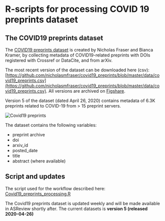 # R-scripts for processing COVID 19 preprints dataset

## The COVID19 preprints dataset

The [COVID19 preprints dataset](https://github.com/nicholasmfraser/covid19_preprints) is created by Nicholas Fraser and Bianca Kramer, by collecting metadata of COVID19-related preprints with DOIs registered with Crossref or DataCite, and from arXiv.

The most recent version of the dataset can be downloaded here (csv):
[https://github.com/nicholasmfraser/covid19_preprints/blob/master/data/covid19_preprints.csv](https://github.com/nicholasmfraser/covid19_preprints/blob/master/data/covid19_preprints.csv).
All versions are archived on [Figshare](https://doi.org/10.6084/m9.figshare.12033672).

Version 5 of the dataset (dated April 26, 2020) contains metadata of 6.3K preprints related to COVID-19 from > 15 preprint servers.

![Covid19 preprints](https://raw.githubusercontent.com/nicholasmfraser/covid19_preprints/master/outputs/figures/covid19_preprints_day_cumulative.png)

The dataset contains the following variables:

* preprint archive
* doi
* arxiv_id
* posted_date
* title
* abstract (where available)

## Script and updates

The script used for the workflow described here:
[Covid19_preprints_processing.R](Covid19_preprints_processing.R)

The Covid19 preprints dataset is updated weekly and will be made available in ASReview shortly after.
The current datasets is **version 5 (released 2020-04-26)**
